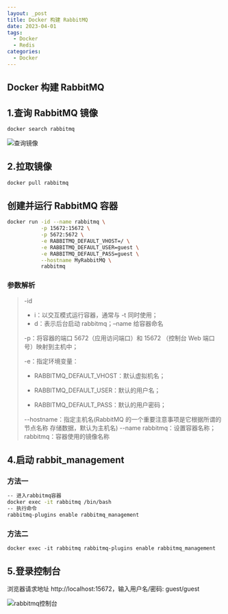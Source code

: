 ```yaml
---
layout: _post
title: Docker 构建 RabbitMQ
date: 2023-04-01
tags: 
  - Docker
  - Redis
categories: 
  - Docker
---
```

## Docker 构建 RabbitMQ

## 1.查询 RabbitMQ 镜像

``````bash
docker search rabbitmq
``````

![查询镜像](查询镜像.jpg)

## 2.拉取镜像

```bash
docker pull rabbitmq
```

## 创建并运行 RabbitMQ 容器

```bash
docker run -id --name rabbitmq \
           -p 15672:15672 \
           -p 5672:5672 \
           -e RABBITMQ_DEFAULT_VHOST=/ \
           -e RABBITMQ_DEFAULT_USER=guest \
           -e RABBITMQ_DEFAULT_PASS=guest \
           --hostname MyRabbitMQ \
           rabbitmq
```
### 参数解析

> -id
>
> + i：以交互模式运行容器，通常与 -t 同时使用；
> + d：表示后台启动 rabbitmq；–name 给容器命名
>
> -p：将容器的端口 5672（应用访问端口）和 15672 （控制台 Web 端口号）映射到主机中；
>
> -e：指定环境变量：
>
> - RABBITMQ_DEFAULT_VHOST：默认虚拟机名；
>
> - RABBITMQ_DEFAULT_USER：默认的用户名；
>
> - RABBITMQ_DEFAULT_PASS：默认的用户密码；
>
> --hostname：指定主机名(RabbitMQ 的一个重要注意事项是它根据所谓的 节点名称 存储数据，默认为主机名)
> --name rabbitmq：设置容器名称；
> rabbitmq：容器使用的镜像名称

## 4.启动 rabbit_management

### 方法一

```bash
-- 进入rabbitmq容器
docker exec -it rabbitmq /bin/bash
-- 执行命令
rabbitmq-plugins enable rabbitmq_management
```

### 方法二

```plain
docker exec -it rabbitmq rabbitmq-plugins enable rabbitmq_management
```

## 5.登录控制台
浏览器请求地址 http://localhost:15672，输入用户名/密码: guest/guest

![rabbitmq控制台](rabbitmq控制台.jpg)